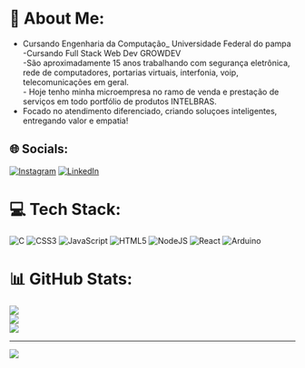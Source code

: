 # 💫 About Me:
- Cursando Engenharia da Computação_ Universidade Federal do pampa<br>-Cursando Full Stack Web Dev GROWDEV<br>-São aproximadamente 15 anos trabalhando com segurança eletrônica,<br> rede de computadores, portarias virtuais, interfonia, voip, telecomunicações em geral.<br>- Hoje tenho minha microempresa no ramo de venda e prestação de serviços em todo portfólio de produtos  INTELBRAS.
- Focado no atendimento diferenciado, criando soluçoes inteligentes, entregando valor e empatia!


## 🌐 Socials:
[![Instagram](https://img.shields.io/badge/Instagram-%23E4405F.svg?logo=Instagram&logoColor=white)](https://instagram.com/gutooriba) [![LinkedIn](https://img.shields.io/badge/LinkedIn-%230077B5.svg?logo=linkedin&logoColor=white)](https://linkedin.com/in/https://www.linkedin.com/in/gustavo-ribeiro-a73557241/) 

# 💻 Tech Stack:
![C](https://img.shields.io/badge/c-%2300599C.svg?style=for-the-badge&logo=c&logoColor=white) ![CSS3](https://img.shields.io/badge/css3-%231572B6.svg?style=for-the-badge&logo=css3&logoColor=white) ![JavaScript](https://img.shields.io/badge/javascript-%23323330.svg?style=for-the-badge&logo=javascript&logoColor=%23F7DF1E) ![HTML5](https://img.shields.io/badge/html5-%23E34F26.svg?style=for-the-badge&logo=html5&logoColor=white) ![NodeJS](https://img.shields.io/badge/node.js-6DA55F?style=for-the-badge&logo=node.js&logoColor=white) ![React](https://img.shields.io/badge/react-%2320232a.svg?style=for-the-badge&logo=react&logoColor=%2361DAFB) ![Arduino](https://img.shields.io/badge/-Arduino-00979D?style=for-the-badge&logo=Arduino&logoColor=white)
# 📊 GitHub Stats:
![](https://github-readme-stats.vercel.app/api?username=gutooriba&theme=dracula&hide_border=true&include_all_commits=true&count_private=false)<br/>
![](https://github-readme-streak-stats.herokuapp.com/?user=gutooriba&theme=dracula&hide_border=true)<br/>
![](https://github-readme-stats.vercel.app/api/top-langs/?username=gutooriba&theme=dracula&hide_border=true&include_all_commits=true&count_private=false&layout=compact)

---
[![](https://visitcount.itsvg.in/api?id=gutooriba&icon=0&color=0)](https://visitcount.itsvg.in)

<!-- Proudly created with GPRM ( https://gprm.itsvg.in ) -->
